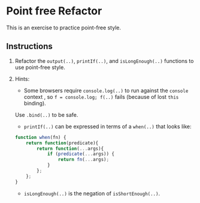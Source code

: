 # Point free Refactor

This is an exercise to practice point-free style.

## Instructions

1. Refactor the `output(..)`, `printIf(..)`, and `isLongEnough(..)` functions to use point-free style.

2. Hints:
	- Some browsers require `console.log(..)` to run against the `console` context , so `f = console.log; f(..)` fails (because of lost `this` binding).

	Use `.bind(..)` to be safe.

	- `printIf(..)` can be expressed in terms of a `when(..)` that looks like:

	```js
	function when(fn) {
		return function(predicate){
			return function(...args){
				if (predicate(...args)) {
					return fn(...args);
				}
			};
		};
	}
	```

	- `isLongEnough(..)` is the negation of `isShortEnough(..)`.